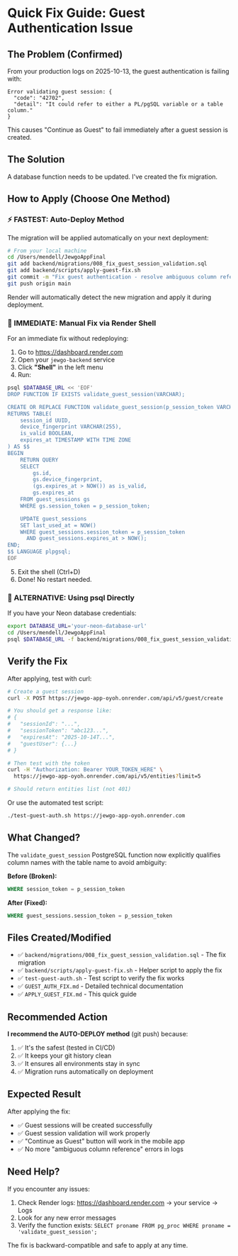 # Quick Fix Guide: Guest Authentication Issue

## The Problem (Confirmed)

From your production logs on 2025-10-13, the guest authentication is failing with:

```
Error validating guest session: {
  "code": "42702",
  "detail": "It could refer to either a PL/pgSQL variable or a table column."
}
```

This causes "Continue as Guest" to fail immediately after a guest session is created.

## The Solution

A database function needs to be updated. I've created the fix migration.

## How to Apply (Choose One Method)

### ⚡ FASTEST: Auto-Deploy Method

The migration will be applied automatically on your next deployment:

```bash
# From your local machine
cd /Users/mendell/JewgoAppFinal
git add backend/migrations/008_fix_guest_session_validation.sql
git add backend/scripts/apply-guest-fix.sh
git commit -m "Fix guest authentication - resolve ambiguous column reference"
git push origin main
```

Render will automatically detect the new migration and apply it during deployment.

### 🔧 IMMEDIATE: Manual Fix via Render Shell

For an immediate fix without redeploying:

1. Go to https://dashboard.render.com
2. Open your `jewgo-backend` service
3. Click **"Shell"** in the left menu
4. Run:

```bash
psql $DATABASE_URL << 'EOF'
DROP FUNCTION IF EXISTS validate_guest_session(VARCHAR);

CREATE OR REPLACE FUNCTION validate_guest_session(p_session_token VARCHAR(255))
RETURNS TABLE(
    session_id UUID,
    device_fingerprint VARCHAR(255),
    is_valid BOOLEAN,
    expires_at TIMESTAMP WITH TIME ZONE
) AS $$
BEGIN
    RETURN QUERY
    SELECT
        gs.id,
        gs.device_fingerprint,
        (gs.expires_at > NOW()) as is_valid,
        gs.expires_at
    FROM guest_sessions gs
    WHERE gs.session_token = p_session_token;

    UPDATE guest_sessions
    SET last_used_at = NOW()
    WHERE guest_sessions.session_token = p_session_token
      AND guest_sessions.expires_at > NOW();
END;
$$ LANGUAGE plpgsql;
EOF
```

5. Exit the shell (Ctrl+D)
6. Done! No restart needed.

### 📝 ALTERNATIVE: Using psql Directly

If you have your Neon database credentials:

```bash
export DATABASE_URL='your-neon-database-url'
cd /Users/mendell/JewgoAppFinal
psql $DATABASE_URL -f backend/migrations/008_fix_guest_session_validation.sql
```

## Verify the Fix

After applying, test with curl:

```bash
# Create a guest session
curl -X POST https://jewgo-app-oyoh.onrender.com/api/v5/guest/create

# You should get a response like:
# {
#   "sessionId": "...",
#   "sessionToken": "abc123...",
#   "expiresAt": "2025-10-14T...",
#   "guestUser": {...}
# }

# Then test with the token
curl -H "Authorization: Bearer YOUR_TOKEN_HERE" \
  https://jewgo-app-oyoh.onrender.com/api/v5/entities?limit=5

# Should return entities list (not 401)
```

Or use the automated test script:

```bash
./test-guest-auth.sh https://jewgo-app-oyoh.onrender.com
```

## What Changed?

The `validate_guest_session` PostgreSQL function now explicitly qualifies column names with the table name to avoid ambiguity:

**Before (Broken):**

```sql
WHERE session_token = p_session_token
```

**After (Fixed):**

```sql
WHERE guest_sessions.session_token = p_session_token
```

## Files Created/Modified

- ✅ `backend/migrations/008_fix_guest_session_validation.sql` - The fix migration
- ✅ `backend/scripts/apply-guest-fix.sh` - Helper script to apply the fix
- ✅ `test-guest-auth.sh` - Test script to verify the fix works
- ✅ `GUEST_AUTH_FIX.md` - Detailed technical documentation
- ✅ `APPLY_GUEST_FIX.md` - This quick guide

## Recommended Action

**I recommend the AUTO-DEPLOY method** (git push) because:

1. ✅ It's the safest (tested in CI/CD)
2. ✅ It keeps your git history clean
3. ✅ It ensures all environments stay in sync
4. ✅ Migration runs automatically on deployment

## Expected Result

After applying the fix:

- ✅ Guest sessions will be created successfully
- ✅ Guest session validation will work properly
- ✅ "Continue as Guest" button will work in the mobile app
- ✅ No more "ambiguous column reference" errors in logs

## Need Help?

If you encounter any issues:

1. Check Render logs: https://dashboard.render.com → your service → Logs
2. Look for any new error messages
3. Verify the function exists: `SELECT proname FROM pg_proc WHERE proname = 'validate_guest_session';`

The fix is backward-compatible and safe to apply at any time.
